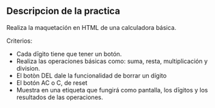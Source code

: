 ## Descripcion de la practica

Realiza la maquetación en HTML de una calculadora básica.

Criterios:
* Cada dīgito tiene que tener un botón.
* Realiza las operaciones básicas como: suma, resta, multiplicación y division.
* El botòn DEL dale la funcionalidad de borrar un dígito
* El botón AC o C, de reset
* Muestra en una etiqueta que fungirá como pantalla, los dīgitos y los resultados de las operaciones.
